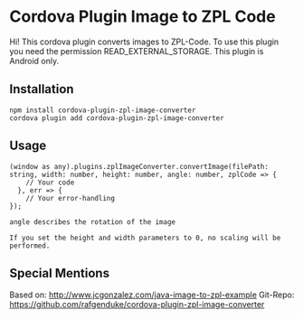 # Cordova Plugin Image to ZPL Code

Hi! This cordova plugin converts images to ZPL-Code. To use this plugin you need the permission READ_EXTERNAL_STORAGE. This plugin is Android only.

## Installation

    npm install cordova-plugin-zpl-image-converter
    cordova plugin add cordova-plugin-zpl-image-converter

## Usage

    (window as any).plugins.zplImageConverter.convertImage(filePath: string, width: number, height: number, angle: number, zplCode => {
        // Your code
      }, err => {
        // Your error-handling
    });

    angle describes the rotation of the image

    If you set the height and width parameters to 0, no scaling will be performed.

## Special Mentions

Based on: http://www.jcgonzalez.com/java-image-to-zpl-example
Git-Repo: https://github.com/rafgenduke/cordova-plugin-zpl-image-converter